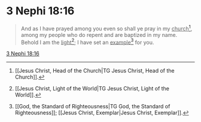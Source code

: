 # 3 Nephi 18:16

> And as I have prayed among you even so shall ye pray in my <u>church</u>[^a], among my people who do repent and are baptized in my name. Behold I am the <u>light</u>[^b]; I have set an <u>example</u>[^c] for you.

[3 Nephi 18:16](https://www.churchofjesuschrist.org/study/scriptures/bofm/3-ne/18?lang=eng&id=p16#p16)


[^a]: [[Jesus Christ, Head of the Church|TG Jesus Christ, Head of the Church]].  
[^b]: [[Jesus Christ, Light of the World|TG Jesus Christ, Light of the World]].  
[^c]: [[God, the Standard of Righteousness|TG God, the Standard of Righteousness]]; [[Jesus Christ, Exemplar|Jesus Christ, Exemplar]].  

